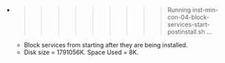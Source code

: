 * >>>>>>>>> Running inst-min-con-04-block-services-start-postinstall.sh ...
  * Block services from starting after they are being installed.
  * Disk size = 1791056K. Space Used = 8K.
